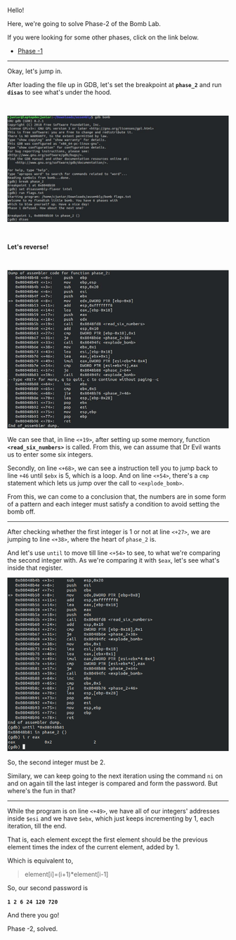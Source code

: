 Hello!  

Here, we're going to solve Phase-2 of the Bomb Lab.

If you were looking for some other phases, click on the link below.

  * [Phase -1](https://officialcjunior.github.io/Binary-Bomb-Lab-Phase-1/)

_________________



Okay, let's jump in.

After loading the file up in GDB, let's set the breakpoint at **`phase_2`** and run **`disas`** to see what's under the hood.


&nbsp;


![2-1](../../images/binarybomblabs/2-1.jpg)

&nbsp;


**Let's reverse!**

&nbsp;


![2-2](../../images/binarybomblabs/2-2.jpg)

We can see that, in line `<+19>`, after setting up some memory, function **`<read_six_numbers>`** is called. From this, we can assume that Dr Evil wants us to enter some six integers. 

Secondly, on line `<+68>`, we can see a instruction tell you to jump back to line `+46` until `$ebx` is 5, which is a loop. And on line `<+54>`, there's a `cmp` statement which lets us jump over the call to `<explode_bomb>`. 

From this, we can come to a conclusion that, the numbers are in some form of a pattern and each integer must satisfy a condition to avoid setting the bomb off.

_________________

After checking whether the first integer is 1 or not at line `<+27>`, we are jumping to line `<+38>`, where the heart of `phase_2` is.

And let's use `until` to move till line `<+54>` to see, to what we're comparing the second integer with. As we're comparing it with `$eax`, let's see what's inside that register.

![2-3](../../images/binarybomblabs/2-3.png)

So, the second integer must be 2.

Similary, we can keep going to the next iteration using the command `ni` on and on again till the last integer is compared and form the password. But where's the fun in that?

_________________

While the program is on line `<+49>`, we have all of our integers' addresses inside `$esi` and we have `$ebx`, which just keeps incrementing by 1, each iteration, till the end. 

That is, each element except the first element should be the previous element times the index of the current element, added by 1.

Which is equivalent to,
>element[i]=(i+1)*element[i-1]

So, our second password is 

**`1 2 6 24 120 720`**

And there you go!

Phase -2, solved.
